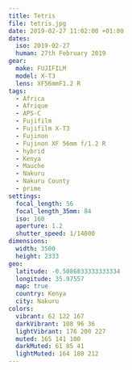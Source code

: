 ```yaml
---
title: Tetris
file: tetris.jpg
date: 2019-02-27 11:02:00 +01:00
dates:
  iso: 2019-02-27
  human: 27th February 2019
gear:
  make: FUJIFILM
  model: X-T3
  lens: XF56mmF1.2 R
tags:
  - Africa
  - Afrique
  - APS-C
  - Fujifilm
  - Fujifilm X-T3
  - Fujinon
  - Fujinon XF 56mm f/1.2 R
  - hybrid
  - Kenya
  - Mauche
  - Nakuru
  - Nakuru County
  - prime
settings:
  focal_length: 56
  focal_length_35mm: 84
  iso: 160
  aperture: 1.2
  shutter_speed: 1/14000
dimensions:
  width: 3500
  height: 2333
geo:
  latitude: -0.5086833333333334
  longitude: 35.97557
  map: true
  country: Kenya
  city: Nakuru
colors:
  vibrant: 62 122 167
  darkVibrant: 108 96 36
  lightVibrant: 176 200 227
  muted: 165 141 100
  darkMuted: 61 85 41
  lightMuted: 164 180 212
---
```



